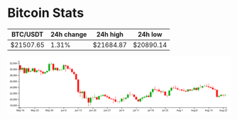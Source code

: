 # Bitcoin Stats

BTC/USDT|24h change|24h high|24h low|
|---|---|---|---|
|$21507.65|1.31%|$21684.87|$20890.14|

<img src="./chart.svg">

